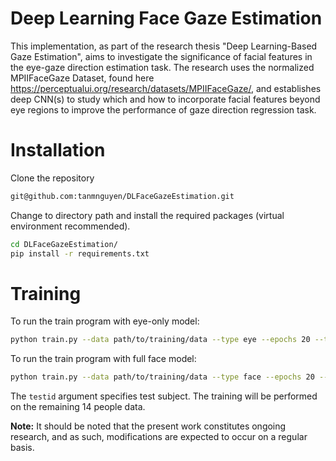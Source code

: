 # Deep Learning Face Gaze Estimation
This implementation, as part of the research thesis "Deep Learning-Based Gaze Estimation", aims to investigate the significance of facial features in the eye-gaze direction estimation task. The research uses the normalized MPIIFaceGaze Dataset, found here https://perceptualui.org/research/datasets/MPIIFaceGaze/, and establishes deep CNN(s) to study which and how to incorporate facial features beyond eye regions to improve the performance of gaze direction regression task. 

# Installation
Clone the repository
```bash
git@github.com:tanmnguyen/DLFaceGazeEstimation.git
```
Change to directory path and install the required packages (virtual environment recommended).
```bash
cd DLFaceGazeEstimation/
pip install -r requirements.txt
```
# Training
To run the train program with eye-only model:
```bash
python train.py --data path/to/training/data --type eye --epochs 20 --testid 14
```
To run the train program with full face model:
```bash
python train.py --data path/to/training/data --type face --epochs 20 --testid 14
```
The `testid` argument specifies test subject. The training will be performed on the remaining 14 people data. 

**Note:** It should be noted that the present work constitutes ongoing research, and as such, modifications are expected to occur on a regular basis.